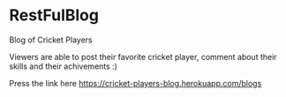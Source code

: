 # RestFulBlog
Blog of Cricket Players

Viewers are able to post their favorite cricket player, comment about their skills and their achivements :)

Press the link here https://cricket-players-blog.herokuapp.com/blogs

